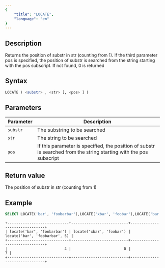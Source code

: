 ```yaml
---
{
    "title": "LOCATE",
    "language": "en"
}
---
```


<!-- 
Licensed to the Apache Software Foundation (ASF) under one
or more contributor license agreements.  See the NOTICE file
distributed with this work for additional information
regarding copyright ownership.  The ASF licenses this file
to you under the Apache License, Version 2.0 (the
"License"); you may not use this file except in compliance
with the License.  You may obtain a copy of the License at

  http://www.apache.org/licenses/LICENSE-2.0

Unless required by applicable law or agreed to in writing,
software distributed under the License is distributed on an
"AS IS" BASIS, WITHOUT WARRANTIES OR CONDITIONS OF ANY
KIND, either express or implied.  See the License for the
specific language governing permissions and limitations
under the License.
-->

## Description

Returns the position of substr in str (counting from 1). If the third parameter pos is specified, the position of substr is searched from the string starting with the pos subscript. If not found, 0 is returned

## Syntax

```sql
LOCATE ( <substr> , <str> [, <pos> ] )
```

## Parameters

| Parameter | Description |
|-----------|-----------------|
| `substr`  | The substring to be searched |
| `str`     | The string to be searched |
| `pos`     | If this parameter is specified, the position of substr is searched from the string starting with the pos subscript|

## Return value

The position of substr in str (counting from 1)

## Example

```sql
SELECT LOCATE('bar', 'foobarbar'),LOCATE('xbar', 'foobar'),LOCATE('bar', 'foobarbar', 5)
```

```text
+----------------------------+--------------------------+-------------------------------+
| locate('bar', 'foobarbar') | locate('xbar', 'foobar') | locate('bar', 'foobarbar', 5) |
+----------------------------+--------------------------+-------------------------------+
|                          4 |                        0 |                             7 |
+----------------------------+--------------------------+-------------------------------+
```